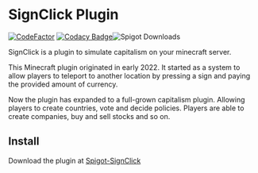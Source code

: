 # SignClick Plugin

[![CodeFactor](https://www.codefactor.io/repository/github/klanting/signclick/badge)](https://www.codefactor.io/repository/github/klanting/signclick) [![Codacy Badge](https://app.codacy.com/project/badge/Grade/683d67c950414eb59e7c2df7a89a5682)](https://app.codacy.com/gh/klanting/Personal-2022-Spring-SignClick/dashboard?utm_source=gh&utm_medium=referral&utm_content=&utm_campaign=Badge_grade)![Spigot Downloads](https://img.shields.io/spiget/downloads/122376?color=green)



SignClick is a plugin to simulate capitalism on your minecraft server.

This Minecraft plugin originated in early 2022. 
It started as a system to allow players to teleport to 
another location by pressing a sign and paying the provided amount of currency.

Now the plugin has expanded to a full-grown capitalism plugin. 
Allowing players to create countries, vote and decide policies. 
Players are able to create companies, buy and sell stocks and so on.

## Install
Download the plugin at [Spigot-SignClick](https://www.spigotmc.org/resources/signclick.122376/)

